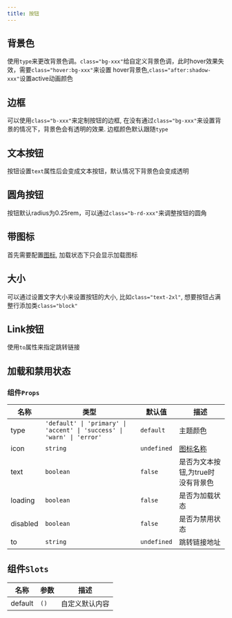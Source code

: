 ```yaml
---
title: 按钮
---
```


## 背景色
使用```type```来更改背景色调。```class="bg-xxx"```给自定义背景色调，此时hover效果失效，需要```class="hover:bg-xxx"```来设置
hover背景色,```class="after:shadow-xxx"```设置active动画颜色
<demo src="../example/button/basic.vue"/>

## 边框
可以使用```class="b-xxx"```来定制按钮的边框, 在没有通过```class="bg-xxx"```来设置背景的情况下，背景色会有透明的效果.
边框颜色默认跟随```type```
<demo src="../example/button/border.vue"/>

## 文本按钮
按钮设置```text```属性后会变成文本按钮，默认情况下背景色会变成透明
<demo src="../example/button/text.vue" />

## 圆角按钮
按钮默认radius为0.25rem，可以通过```class="b-rd-xxx"```来调整按钮的圆角
<demo src="../example/button/rounded.vue"/>

## 带图标
首先需要配置[图标](/components/icon), 加载状态下只会显示加载图标
<demo src="../example/button/icon.vue" />

## 大小
可以通过设置文字大小来设置按钮的大小, 比如```class="text-2xl"```, 想要按钮占满整行添加类```class="block"```
<demo src="../example/button/size.vue" />

## Link按钮
使用```to```属性来指定跳转链接
<demo src="../example/button/link.vue" />

## 加载和禁用状态
<demo src="../example/button/state.vue" />

### 组件```Props```
| 名称 | 类型 | 默认值 | 描述 |
| --- | --- | --- | --- |
| type | `'default' \| 'primary' \| 'accent' \| 'success' \| 'warn' \| 'error'` | `default` | 主题颜色 |
| icon | `string` | `undefined` | [图标名称](/components/icon) |
| text | `boolean` | `false` | 是否为文本按钮,为true时没有背景色 |
| loading | `boolean` | `false` | 是否为加载状态 |
| disabled | `boolean` | `false` | 是否为禁用状态 |
| to | `string` | `undefined` | 跳转链接地址 |

## 组件```Slots```
| 名称 | 参数 | 描述 |
| --- | --- | --- |
| default | `()` | 自定义默认内容 |